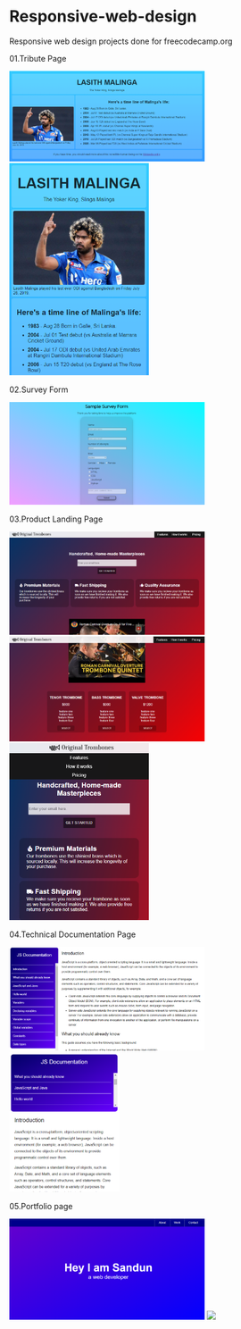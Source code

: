 # Responsive-web-design
Responsive web design projects done for freecodecamp.org

01.Tribute Page

<img src="https://github.com/gsmperera/Responsive-web-design/blob/master/source/tribute-page.png?raw=true" width=350px> <img src="https://github.com/gsmperera/Responsive-web-design/blob/master/source/tribute-page-low-width.png?raw=true" width=250px>

02.Survey Form

<img src="https://github.com/gsmperera/Responsive-web-design/blob/master/source/survey-form.png?raw=true" width=350px>

03.Product Landing Page

<img src="https://github.com/gsmperera/Responsive-web-design/blob/master/source/product-landing.png?raw=true" width=350px> <img src="https://github.com/gsmperera/Responsive-web-design/blob/master/source/product-landing2.png?raw=true" width=350px> <img src="https://github.com/gsmperera/Responsive-web-design/blob/master/source/product-landing-low-width.png?raw=true" width=250px>

04.Technical Documentation Page

<img src="https://github.com/gsmperera/Responsive-web-design/blob/master/source/documentation.png?raw=true" width=350px> <img src="https://github.com/gsmperera/Responsive-web-design/blob/master/source/documentation-low-width.png?raw=true" height=250px>

05.Portfolio page

<img src="https://github.com/gsmperera/Responsive-web-design/blob/master/source/portfolio-page.png?raw=true" width=350px> <img src="https://github.com/gsmperera/Responsive-web-design/blob/master/source/portfolio-low-width.png?raw=true" height=250px>